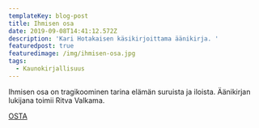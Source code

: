 ```yaml
---
templateKey: blog-post
title: Ihmisen osa
date: 2019-09-08T14:41:12.572Z
description: 'Kari Hotakaisen käsikirjoittama äänikirja. '
featuredpost: true
featuredimage: /img/ihmisen-osa.jpg
tags:
  - Kaunokirjallisuus
---
```

Ihmisen osa on tragikoominen tarina elämän suruista ja iloista. Äänikirjan lukijana toimii Ritva Valkama.

[OSTA](http://clk.tradedoubler.com/click?p(345)a(1824918)g(16952822)url(http://cdon.fi/kirjat/hotakainen%2c_kari/ihmisen_osa_%286_cd%29-12582364))

